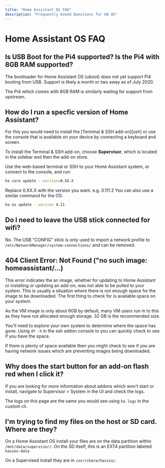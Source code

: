 ```yaml
---
title: "Home Assistant OS FAQ"
description: "Frequently Asked Questions for HA OS"
---
```


# Home Assistant OS FAQ

## Is USB Boot for the Pi4 supported? Is the Pi4 with 8GB RAM supported?

The bootloader for Home Assistant OS (uboot) does not yet support Pi4 booting from USB. Support is likely a month or two away as of July 2020.

The Pi4 which comes with 8GB RAM is similarly waiting for support from upstream.


## How do I run a specfic version of Home Assistant?
   
For this you would need to install the [Terminal & SSH add-on][ssh] or use the console
that is available on your device by connecting a keyboard and screen.

To install the Terminal & SSH add-on, choose **Supervisor**, which is located in the sidebar and then the add-on store.

Use the web-based terminal or SSH to your Home Assistant system, or connect to the console, and run:

```bash
ha core update --version=0.XX.X
```
Replace 0.XX.X with the version you want. e.g. 0.111.2
You can also use a similar command for the OS:

```bash
ha os update --version 4.11
```

## Do I need to leave the USB stick connected for wifi?
 
No. The USB "CONFIG" stick is only used to import a network profile to `/etc/NetworkManager/system-connections/` and can be removed.

## 404 Client Error: Not Found ("no such image: homeassistant/...)

This error indicates the an image, whether for updating to Home Assistant or installing or updating an add-on, was not able to be pulled to your system. This is usually a situation where there is not enough space for the image to be downloaded. The first thing to check for is available space on your system.

As the VM image is only about 6GB by default, many VM users run in to this as they have not allocated enough storage. 32 GB is the recommended size.

You'll need to explore your own system to determine where the space has gone.
Using `df -h` in the ssh addon console to you can quickly check to see if you have the space.

If there is plenty of space available then you might check to see if you are having network issues which are preventing images being downloaded.

## Why does the start button for an add-on flash red when I click it?

If you are looking for more information about addons which won't start or install, navigate to Supervisor > System in the UI and check the logs.

The logs on this page are the same you would see using `ha logs` in the custom cli.

## I'm trying to find my files on the host or SD card. Where are they?
 
On a Home Assistant OS install your files are on the data partition within `/mnt/data/supervisor/`.
On the SD itself, this is an EXT4 partition labeled `hassos-data`

On a Supervised install they are in `/usr/share/hassio/`.

